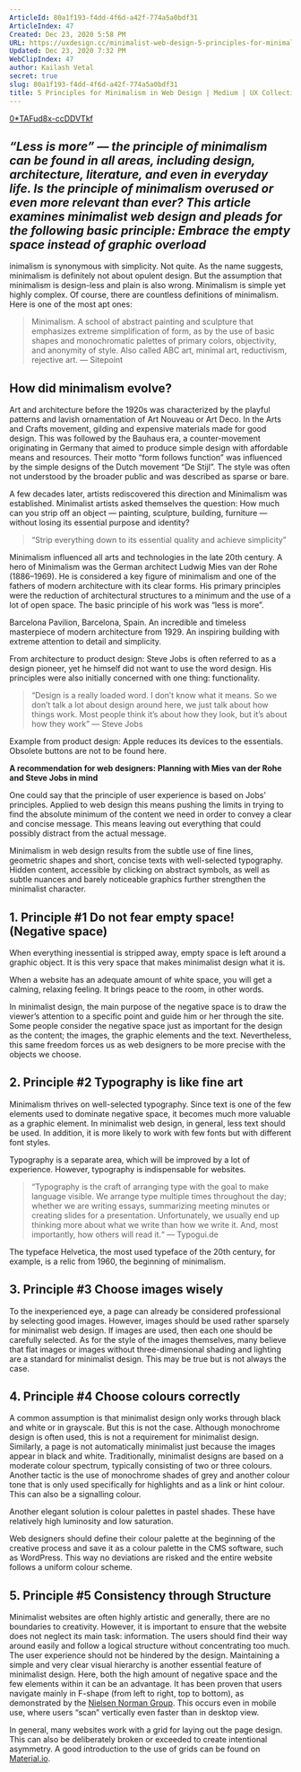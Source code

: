 ```yaml
---
ArticleId: 80a1f193-f4dd-4f6d-a42f-774a5a0bdf31
ArticleIndex: 47
Created: Dec 23, 2020 5:58 PM
URL: https://uxdesign.cc/minimalist-web-design-5-principles-for-minimalism-in-web-design-4a7d4be5d93f
Updated: Dec 23, 2020 7:32 PM
WebClipIndex: 47
author: Kailash Vetal
secret: true
slug: 80a1f193-f4dd-4f6d-a42f-774a5a0bdf31
title: 5 Principles for Minimalism in Web Design | Medium | UX Collective
---
```

[0*TAFud8x-ccDDVTkf](47%206bc181b9c6aa49e79d350e01a80c7918/0TAFud8x-ccDDVTkf)

## *“Less is more” — the principle of minimalism can be found in all areas, including design, architecture, literature, and even in everyday life. Is the principle of minimalism overused or even more relevant than ever? This article examines minimalist web design and pleads for the following basic principle: Embrace the empty space instead of graphic overload*

inimalism is synonymous with simplicity. Not quite. As the name suggests, minimalism is definitely not about opulent design. But the assumption that minimalism is design-less and plain is also wrong. Minimalism is simple yet highly complex. Of course, there are countless definitions of minimalism. Here is one of the most apt ones:

> Minimalism. A school of abstract painting and sculpture that emphasizes extreme simplification of form, as by the use of basic shapes and monochromatic palettes of primary colors, objectivity, and anonymity of style. Also called ABC art, minimal art, reductivism, rejective art. — Sitepoint

## How did minimalism evolve?

Art and architecture before the 1920s was characterized by the playful patterns and lavish ornamentation of Art Nouveau or Art Deco. In the Arts and Crafts movement, gilding and expensive materials made for good design. This was followed by the Bauhaus era, a counter-movement originating in Germany that aimed to produce simple design with affordable means and resources. Their motto “form follows function” was influenced by the simple designs of the Dutch movement “De Stijl”. The style was often not understood by the broader public and was described as sparse or bare.

A few decades later, artists rediscovered this direction and Minimalism was established. Minimalist artists asked themselves the question: How much can you strip off an object — painting, sculpture, building, furniture — without losing its essential purpose and identity?

> “Strip everything down to its essential quality and achieve simplicity”

Minimalism influenced all arts and technologies in the late 20th century. A hero of Minimalism was the German architect Ludwig Mies van der Rohe (1886–1969). He is considered a key figure of minimalism and one of the fathers of modern architecture with its clear forms. His primary principles were the reduction of architectural structures to a minimum and the use of a lot of open space. The basic principle of his work was “less is more”.

Barcelona Pavilion, Barcelona, Spain. An incredible and timeless masterpiece of modern architecture from 1929. An inspiring building with extreme attention to detail and simplicity.

From architecture to product design: Steve Jobs is often referred to as a design pioneer, yet he himself did not want to use the word design. His principles were also initially concerned with one thing: functionality.

> “Design is a really loaded word. I don’t know what it means. So we don’t talk a lot about design around here, we just talk about how things work. Most people think it’s about how they look, but it’s about how they work” — Steve Jobs

Example from product design: Apple reduces its devices to the essentials. Obsolete buttons are not to be found here.

**A recommendation for web designers: Planning with Mies van der Rohe and Steve Jobs in mind**

One could say that the principle of user experience is based on Jobs’ principles. Applied to web design this means pushing the limits in trying to find the absolute minimum of the content we need in order to convey a clear and concise message. This means leaving out everything that could possibly distract from the actual message.

Minimalism in web design results from the subtle use of fine lines, geometric shapes and short, concise texts with well-selected typography. Hidden content, accessible by clicking on abstract symbols, as well as subtle nuances and barely noticeable graphics further strengthen the minimalist character.

## 1. Principle #1 Do not fear empty space! (Negative space)

When everything inessential is stripped away, empty space is left around a graphic object. It is this very space that makes minimalist design what it is.

When a website has an adequate amount of white space, you will get a calming, relaxing feeling. It brings peace to the room, in other words.

In minimalist design, the main purpose of the negative space is to draw the viewer’s attention to a specific point and guide him or her through the site. Some people consider the negative space just as important for the design as the content; the images, the graphic elements and the text. Nevertheless, this same freedom forces us as web designers to be more precise with the objects we choose.

## 2. Principle #2 Typography is like fine art

Minimalism thrives on well-selected typography. Since text is one of the few elements used to dominate negative space, it becomes much more valuable as a graphic element. In minimalist web design, in general, less text should be used. In addition, it is more likely to work with few fonts but with different font styles.

Typography is a separate area, which will be improved by a lot of experience. However, typography is indispensable for websites.

> “Typography is the craft of arranging type with the goal to make language visible. We arrange type multiple times throughout the day; whether we are writing essays, summarizing meeting minutes or creating slides for a presentation. Unfortunately, we usually end up thinking more about what we write than how we write it. And, most importantly, how others will read it.“ — Typogui.de

The typeface Helvetica, the most used typeface of the 20th century, for example, is a relic from 1960, the beginning of minimalism.

## 3. Principle #3 Choose images wisely

To the inexperienced eye, a page can already be considered professional by selecting good images. However, images should be used rather sparsely for minimalist web design. If images are used, then each one should be carefully selected. As for the style of the images themselves, many believe that flat images or images without three-dimensional shading and lighting are a standard for minimalist design. This may be true but is not always the case.

## 4. Principle #4 Choose colours correctly

A common assumption is that minimalist design only works through black and white or in grayscale. But this is not the case. Although monochrome design is often used, this is not a requirement for minimalist design. Similarly, a page is not automatically minimalist just because the images appear in black and white. Traditionally, minimalist designs are based on a moderate colour spectrum, typically consisting of two or three colours. Another tactic is the use of monochrome shades of grey and another colour tone that is only used specifically for highlights and as a link or hint colour. This can also be a signalling colour.

Another elegant solution is colour palettes in pastel shades. These have relatively high luminosity and low saturation.

Web designers should define their colour palette at the beginning of the creative process and save it as a colour palette in the CMS software, such as WordPress. This way no deviations are risked and the entire website follows a uniform colour scheme.

## 5. Principle #5 Consistency through Structure

Minimalist websites are often highly artistic and generally, there are no boundaries to creativity. However, it is important to ensure that the website does not neglect its main task: information. The users should find their way around easily and follow a logical structure without concentrating too much. The user experience should not be hindered by the design. Maintaining a simple and very clear visual hierarchy is another essential feature of minimalist design. Here, both the high amount of negative space and the few elements within it can be an advantage. It has been proven that users navigate mainly in F-shape (from left to right, top to bottom), as demonstrated by the [Nielsen Norman Group](https://www.nngroup.com/articles/f-shaped-pattern-reading-web-content/). This occurs even in mobile use, where users “scan” vertically even faster than in desktop view.

In general, many websites work with a grid for laying out the page design. This can also be deliberately broken or exceeded to create intentional asymmetry. A good introduction to the use of grids can be found on [Material.io](https://material.io/design/layout/responsive-layout-grid.html#columns-gutters-and-margins).
